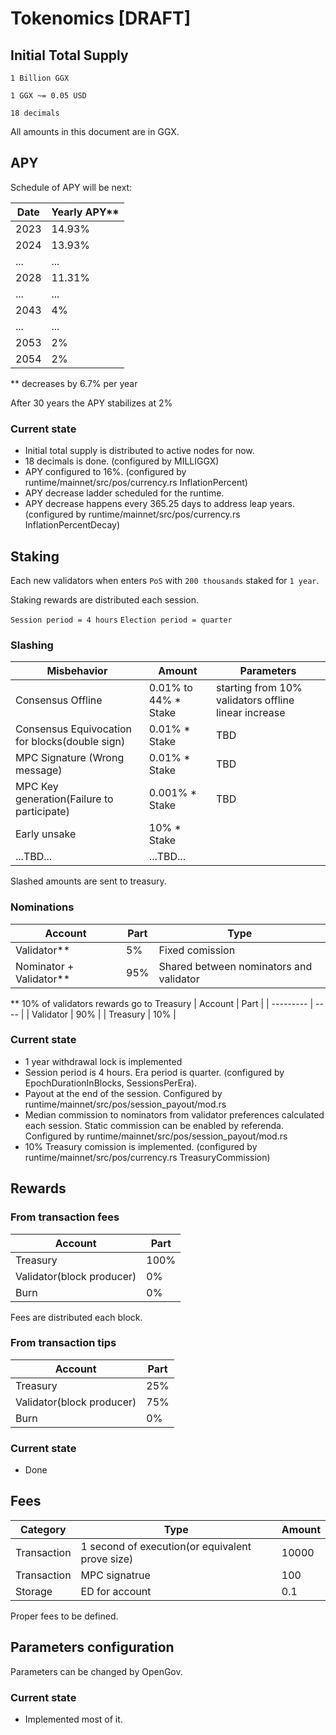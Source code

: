 # Tokenomics [DRAFT]

## Initial Total Supply

`1 Billion GGX`

`1 GGX ~= 0.05 USD`

`18 decimals`

All amounts in this document are in GGX.

## APY

Schedule of APY will be next:

| Date | Yearly APY** |
| -----|-----------------------|
| 2023 |    14.93%             |
| 2024 |    13.93%             |
| ...  |     ...               |
| 2028 |    11.31%             |
| ... |    ...                 |
| 2043| 4% |
| ... | ... |
| 2053 | 2% |
| 2054 | 2% |

** decreases by 6.7% per year

After 30 years the APY stabilizes at 2%

### Current state

* Initial total supply is distributed to active nodes for now.
* 18 decimals is done. (configured by MILLIGGX)
* APY configured to 16%. (configured by runtime/mainnet/src/pos/currency.rs InflationPercent)
* APY decrease ladder scheduled for the runtime.
*  APY decrease happens every 365.25 days to address leap years. (configured by runtime/mainnet/src/pos/currency.rs InflationPercentDecay)

## Staking

Each new validators when enters `PoS` with `200 thousands` staked for `1 year`.

Staking rewards are distributed each session.

`Session period = 4 hours`
`Election period = quarter`

### Slashing

| Misbehavior | Amount |  Parameters |
| ------------| -------| ------------------
| Consensus Offline               | 0.01% to 44% * Stake | starting from 10% validators offline linear increase |  
| Consensus Equivocation for blocks(double sign) | 0.01% * Stake |  TBD |
| MPC Signature (Wrong message) |  0.01% * Stake | TBD |
| MPC Key generation(Failure to participate) | 0.001% * Stake | TBD |
| Early unsake | 10% * Stake |
| ...TBD... | ...TBD... |

Slashed amounts are sent to treasury.

### Nominations

| Account | Part | Type |
| ------- | ---- | ---- |
| Validator** | 5% | Fixed comission |
| Nominator + Validator** | 95% | Shared between nominators and validator ||

** 10% of validators rewards go to Treasury
|  Account  | Part |
| --------- | ---- |
| Validator | 90%  |
| Treasury  | 10%  |

### Current state

* 1 year withdrawal lock is implemented
* Session period is 4 hours. Era period is quarter.
  (configured by EpochDurationInBlocks, SessionsPerEra).
* Payout at the end of the session. Configured by runtime/mainnet/src/pos/session_payout/mod.rs
* Median commission to nominators from validator preferences calculated each session.
  Static commission can be enabled by referenda. Configured by runtime/mainnet/src/pos/session_payout/mod.rs
* 10% Treasury comission is implemented. (configured by runtime/mainnet/src/pos/currency.rs TreasuryCommission)

## Rewards

### From transaction fees

| Account | Part |
| -------- | ----- |
| Treasury | 100% |
| Validator(block producer) | 0% |
| Burn | 0% |

Fees are distributed each block.

### From transaction tips

| Account | Part |
| -------- | ----- |
| Treasury | 25% |
| Validator(block producer) | 75% |
| Burn | 0% |

### Current state

* Done

## Fees

| Category | Type | Amount |
|------|--------|-----------|
|Transaction | 1 second of execution(or equivalent prove size)| 10000 |
|Transaction | MPC signatrue | 100 |
|Storage | ED for account | 0.1 |

Proper fees to be defined.

## Parameters configuration

Parameters can be changed by OpenGov.

### Current state

* Implemented most of it.
